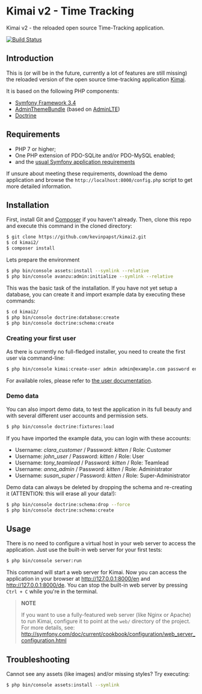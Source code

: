 # Kimai v2 - Time Tracking

Kimai v2 - the reloaded open source Time-Tracking application.

[![Build Status](https://travis-ci.org/kevinpapst/kimai2.svg?branch=master)](https://travis-ci.org/kevinpapst/kimai2)

## Introduction

This is (or will be in the future, currently a lot of features are still missing) the reloaded version of the open source time-tracking application [Kimai](http://www.kimai.org).

It is based on the following PHP components:
- [Symfony Framework 3.4](https://github.com/symfony/symfony)
- [AdminThemeBundle](https://github.com/avanzu/AdminThemeBundle/) (based on [AdminLTE](https://github.com/almasaeed2010/AdminLTE/))
- [Doctrine](https://github.com/doctrine/)

## Requirements

- PHP 7 or higher;
- One PHP extension of PDO-SQLite and/or PDO-MySQL enabled;
- and the [usual Symfony application requirements](http://symfony.com/doc/current/reference/requirements.html)

If unsure about meeting these requirements, download the demo application and
browse the `http://localhost:8000/config.php` script to get more detailed
information.

## Installation

First, install Git and [Composer](https://getcomposer.org/doc/00-intro.md)
if you haven't already. Then, clone this repo and execute this command in the cloned directory:

```bash
$ git clone https://github.com/kevinpapst/kimai2.git
$ cd kimai2/
$ composer install
```

Lets prepare the environment 
```bash
$ php bin/console assets:install --symlink --relative
$ php bin/console avanzu:admin:initialize --symlink --relative
```

This was the basic task of the installation. If you have not yet setup a database, you 
can create it and import example data by executing these commands: 
```bash
$ cd kimai2/
$ php bin/console doctrine:database:create
$ php bin/console doctrine:schema:create
```

### Creating your first user

As there is currently no full-fledged installer, you need to create the first user via command-line:

```bash
$ php bin/console kimai:create-user admin admin@example.com password en ROLE_SUPER_ADMIN
```

For available roles, please refer to [the user documentation](app/Resources/docs/users.md).


### Demo data

You can also import demo data, to test the application in its full beauty and with several different user accounts and permission sets.

```bash
$ php bin/console doctrine:fixtures:load
```

If you have imported the example data, you can login with these accounts:

- Username: *clara_customer* / Password: *kitten* / Role: Customer
- Username: *john_user* / Password: *kitten* / Role: User
- Username: *tony_teamlead* / Password: *kitten* / Role: Teamlead
- Username: *anna_admin* / Password: *kitten* / Role: Administrator
- Username: *susan_super* / Password: *kitten* / Role: Super-Administrator

Demo data can always be deleted by dropping the schema and re-creating it (ATTENTION: this will erase all your data!):

```bash
$ php bin/console doctrine:schema:drop --force
$ php bin/console doctrine:schema:create
```

## Usage

There is no need to configure a virtual host in your web server to access the application.
Just use the built-in web server for your first tests:

```bash
$ php bin/console server:run
```

This command will start a web server for Kimai. Now you can
access the application in your browser at <http://127.0.0.1:8000/en> and <http://127.0.0.1:8000/de>. 
You can stop the built-in web server by pressing `Ctrl + C` while you're in the terminal.

> **NOTE**
>
> If you want to use a fully-featured web server (like Nginx or Apache) to run
> Kimai, configure it to point at the `web/` directory of the project.
> For more details, see:
> http://symfony.com/doc/current/cookbook/configuration/web_server_configuration.html

## Troubleshooting

Cannot see any assets (like images) and/or missing styles? Try executing:
```bash
$ php bin/console assets:install --symlink
```

